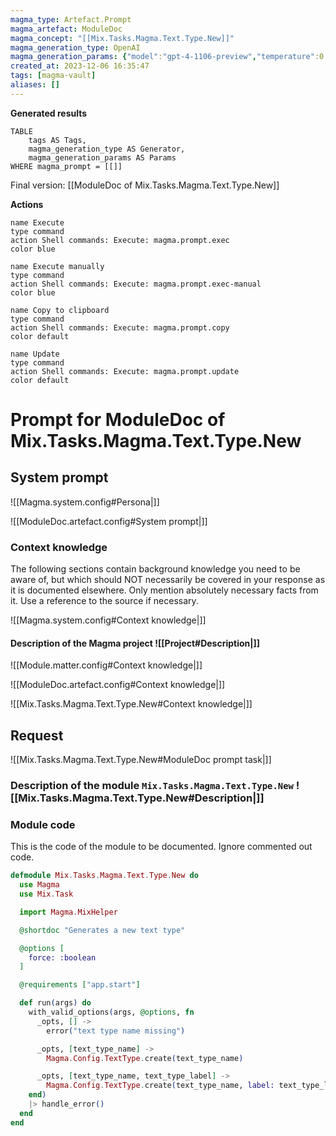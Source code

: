 ```yaml
---
magma_type: Artefact.Prompt
magma_artefact: ModuleDoc
magma_concept: "[[Mix.Tasks.Magma.Text.Type.New]]"
magma_generation_type: OpenAI
magma_generation_params: {"model":"gpt-4-1106-preview","temperature":0.6}
created_at: 2023-12-06 16:35:47
tags: [magma-vault]
aliases: []
---
```


**Generated results**

```dataview
TABLE
	tags AS Tags,
	magma_generation_type AS Generator,
	magma_generation_params AS Params
WHERE magma_prompt = [[]]
```

Final version: [[ModuleDoc of Mix.Tasks.Magma.Text.Type.New]]

**Actions**

```button
name Execute
type command
action Shell commands: Execute: magma.prompt.exec
color blue
```
```button
name Execute manually
type command
action Shell commands: Execute: magma.prompt.exec-manual
color blue
```
```button
name Copy to clipboard
type command
action Shell commands: Execute: magma.prompt.copy
color default
```
```button
name Update
type command
action Shell commands: Execute: magma.prompt.update
color default
```

# Prompt for ModuleDoc of Mix.Tasks.Magma.Text.Type.New

## System prompt

![[Magma.system.config#Persona|]]

![[ModuleDoc.artefact.config#System prompt|]]

### Context knowledge

The following sections contain background knowledge you need to be aware of, but which should NOT necessarily be covered in your response as it is documented elsewhere. Only mention absolutely necessary facts from it. Use a reference to the source if necessary.

![[Magma.system.config#Context knowledge|]]

#### Description of the Magma project ![[Project#Description|]]

![[Module.matter.config#Context knowledge|]]

![[ModuleDoc.artefact.config#Context knowledge|]]

![[Mix.Tasks.Magma.Text.Type.New#Context knowledge|]]


## Request

![[Mix.Tasks.Magma.Text.Type.New#ModuleDoc prompt task|]]

### Description of the module `Mix.Tasks.Magma.Text.Type.New` ![[Mix.Tasks.Magma.Text.Type.New#Description|]]

### Module code

This is the code of the module to be documented. Ignore commented out code.

```elixir
defmodule Mix.Tasks.Magma.Text.Type.New do
  use Magma
  use Mix.Task

  import Magma.MixHelper

  @shortdoc "Generates a new text type"

  @options [
    force: :boolean
  ]

  @requirements ["app.start"]

  def run(args) do
    with_valid_options(args, @options, fn
      _opts, [] ->
        error("text type name missing")

      _opts, [text_type_name] ->
        Magma.Config.TextType.create(text_type_name)

      _opts, [text_type_name, text_type_label] ->
        Magma.Config.TextType.create(text_type_name, label: text_type_label)
    end)
    |> handle_error()
  end
end

```
